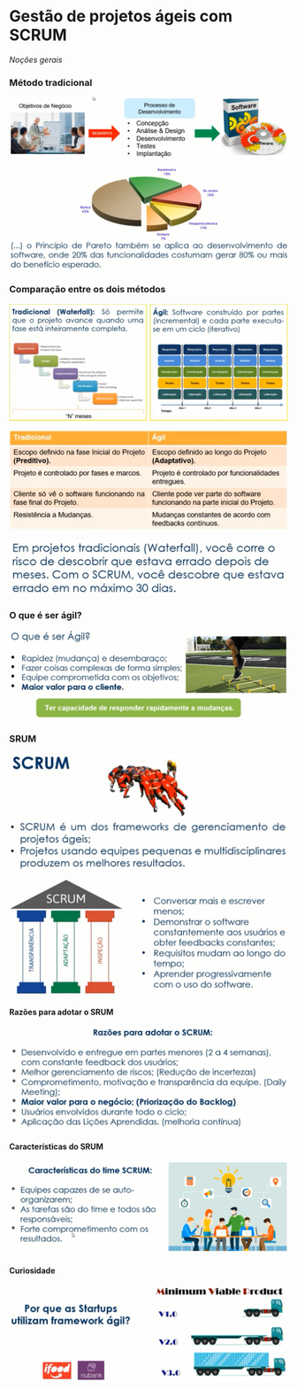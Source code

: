 # Gestão de projetos ágeis com SCRUM
_Noções gerais_


### Método tradicional

<p align="center">
  <img src="./img/v01f01.png">
</p>
<p align="center">
  <img src="./img/v01f02.png">
</p>



### Comparação entre os dois métodos

<p align="center">
  <img src="./img/v01f03.png">
</p>
<p align="center">
  <img src="./img/v01f04.png">
</p>
<p align="center">
  <img src="./img/v01f05.png">
</p>

### O que é ser ágil?

<p align="center">
  <img src="./img/v01f06.png">
</p>

### SRUM

<p align="center">
  <img src="./img/v01f07.png">
</p>
<p align="center">
  <img src="./img/v01f08.png">
</p>

#### Razões para adotar o SRUM

<p align="center">
  <img src="./img/v01f09.png">
</p>

#### Características do SRUM

<p align="center">
  <img src="./img/v01f10.png">
</p>

#### Curiosidade

<p align="center">
  <img src="./img/v01f11.png">
</p>